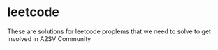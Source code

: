 # leetcode
These are solutions for leetcode proplems that we need to solve to get involved in A2SV Community

